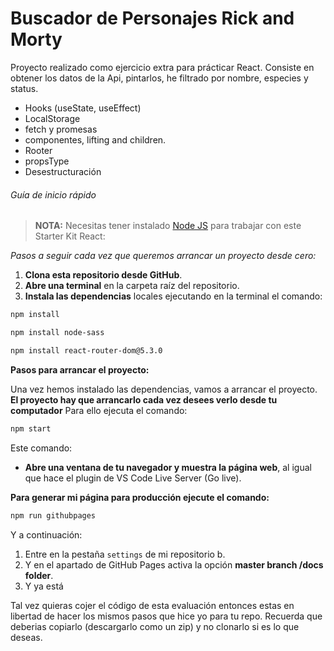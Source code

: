 # Buscador de Personajes Rick and Morty
Proyecto realizado como ejercicio extra para prácticar React.
Consiste en obtener los datos de la Api, pintarlos, he filtrado por nombre, especies y status.

 - Hooks (useState, useEffect)
 - LocalStorage
 - fetch y promesas
 - componentes, lifting and children.
 - Rooter
 - propsType 
 - Desestructuración

###### Guía de inicio rápido

> **NOTA:** Necesitas tener instalado [Node JS](https://nodejs.org/) para trabajar con este Starter Kit React:

*Pasos a seguir cada vez que queremos arrancar un proyecto desde cero:*

1. **Clona esta repositorio desde GitHub**.
1. **Abre una terminal** en la carpeta raíz del repositorio.
1. **Instala las dependencias** locales ejecutando en la terminal el comando:

```bash
npm install
```
```bash
npm install node-sass
```
```bash
npm install react-router-dom@5.3.0
```

**Pasos para arrancar el proyecto:**

Una vez hemos instalado las dependencias, vamos a arrancar el proyecto. **El proyecto hay que arrancarlo cada vez desees verlo desde tu computador** Para ello ejecuta el comando:

```bash
npm start
```

Este comando:

- **Abre una ventana de tu navegador y muestra la página web**, al igual que hace el plugin de VS Code Live Server (Go live).


**Para generar mi página para producción ejecute el comando:**

```bash
npm run githubpages
```
Y a continuación:

1. Entre en la pestaña `settings` de mi repositorio b.
2. Y en el apartado de GitHub Pages activa la opción **master branch /docs folder**.
3. Y ya está

Tal vez quieras cojer el código de esta evaluación entonces estas en libertad de hacer los mismos pasos que hice yo para tu repo. Recuerda que deberias copiarlo (descargarlo como un zip) y no clonarlo si es lo que deseas. 
